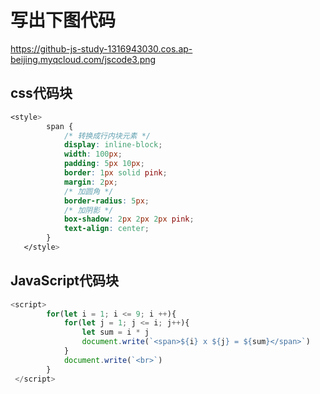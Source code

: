 # 写出下图代码

https://github-js-study-1316943030.cos.ap-beijing.myqcloud.com/jscode3.png

## css代码块

~~~css
<style>
        span {
            /* 转换成行内块元素 */
            display: inline-block;  
            width: 100px;
            padding: 5px 10px;
            border: 1px solid pink;
            margin: 2px;
            /* 加圆角 */
            border-radius: 5px;
            /* 加阴影 */
            box-shadow: 2px 2px 2px pink;
            text-align: center;
        }
   </style>
~~~

## JavaScript代码块

~~~javascript
<script>
        for(let i = 1; i <= 9; i ++){
            for(let j = 1; j <= i; j++){
                let sum = i * j
                document.write(`<span>${i} x ${j} = ${sum}</span>`)
            }
            document.write(`<br>`)
        }
 </script>
~~~

